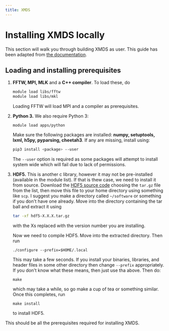 ```yaml
---
title: XMDS
---
```


# Installing XMDS locally

This section will walk you through building XMDS as user. This guide has been adapted from [the documentation](http://www.xmds.org/installation.html).

## Loading and installing prerequisites
1.  **FFTW, MPI, MLK** and a **C++ compiler**. To load these, do 
	``` bash
	module load libs/fftw
	module load libs/mkl
	```
	Loading FFTW will load MPI and a compiler as prerequisites.

2. **Python 3.** We also require Python 3:
	```
	module load apps/python
	```
	Make sure the following packages are installed: **numpy, setuptools, lxml, h5py, pyparsing, cheetah3**. 	If any are missing, install using:
	```bash
	pip3 install <package> --user
	```
	The `--user` option is required as some packages will attempt to install system wide which will fail due to lack of permissions.

4. **HDF5.** This is another c library, however it may not be pre-installed (available in the module list). If that is thew case, we need to install it from source.  Download the [HDF5 source code](https://www.hdfgroup.org/downloads/hdf5/source-code/) choosing the `tar.gz` file from the list, then move this file to your home directory using something like `scp`. I suggest you make a directory called `~/software` or something if you don't have one already. Move into the directory containing the tar ball and extract it using 
	```bash
	tar -xf hdf5-X.X.X.tar.gz
	```
	with the Xs replaced with the version number you are installing. 

	Now we need to compile HDF5. Move into the extracted directory. Then run 
    ```
    ./configure --prefix=$HOME/.local
    ```
    This may take a few seconds. If you install your binaries, libraries, and header files in some other directory then change `--prefix` appropriately. If you don't know what   these means, then just use tha above.  Then do:
    ```
    make
    ```
    which may take a while, so go make a cup of tea or something similar. Once this completes, run 
    ```
    make install
    ```
    to install HDF5.

This should be all the prerequisites required for installing XMDS.
